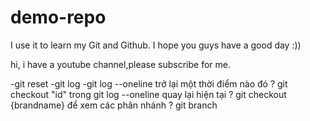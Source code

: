 # demo-repo
I use it to learn my Git and Github.
I hope you guys have a good day :))

hi, i have a youtube channel,please subscribe for me.

-git reset
-git log
-git log --oneline
trở lại một thời điểm nào đó ? git checkout "id" trong git log --oneline
quay lại hiện tại ? git checkout {brandname}
để xem các phân nhánh ? git branch